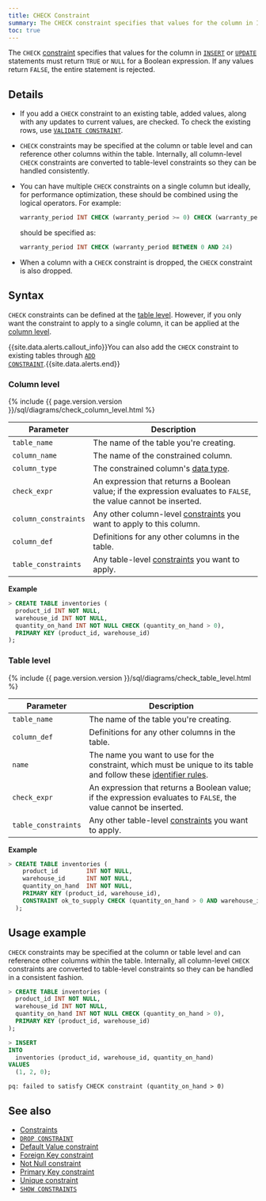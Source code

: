 ```yaml
---
title: CHECK Constraint
summary: The CHECK constraint specifies that values for the column in INSERT or UPDATE statements must satisfy a Boolean expression.
toc: true
---
```


The `CHECK` [constraint](constraints.html) specifies that values for the column in [`INSERT`](insert.html) or [`UPDATE`](update.html) statements must return `TRUE` or `NULL` for a Boolean expression. If any values return `FALSE`, the entire statement is rejected.


## Details

- If you add a `CHECK` constraint to an existing table, added values, along with any updates to current values, are checked. To check the existing rows, use [`VALIDATE CONSTRAINT`](validate-constraint.html).
- `CHECK` constraints may be specified at the column or table level and can reference other columns within the table. Internally, all column-level `CHECK` constraints are converted to table-level constraints so they can be handled consistently.
- You can have multiple `CHECK` constraints on a single column but ideally, for performance optimization, these should be combined using the logical operators. For example:

  ~~~ sql
  warranty_period INT CHECK (warranty_period >= 0) CHECK (warranty_period <= 24)
  ~~~

  should be specified as:

  ~~~ sql
  warranty_period INT CHECK (warranty_period BETWEEN 0 AND 24)
  ~~~
- When a column with a `CHECK` constraint is dropped, the `CHECK` constraint is also dropped.

## Syntax

`CHECK` constraints can be defined at the [table level](#table-level). However, if you only want the constraint to apply to a single column, it can be applied at the [column level](#column-level).

{{site.data.alerts.callout_info}}You can also add the <code>CHECK</code> constraint to existing tables through <a href="add-constraint.html#add-the-check-constraint"><code>ADD CONSTRAINT</code></a>.{{site.data.alerts.end}}

### Column level

{% include {{ page.version.version }}/sql/diagrams/check_column_level.html %}

 Parameter | Description 
-----------|-------------
 `table_name` | The name of the table you're creating. 
 `column_name` | The name of the constrained column. 
 `column_type` | The constrained column's [data type](data-types.html). 
 `check_expr` | An expression that returns a Boolean value; if the expression evaluates to `FALSE`, the value cannot be inserted.
 `column_constraints` | Any other column-level [constraints](constraints.html) you want to apply to this column. 
 `column_def` | Definitions for any other columns in the table. 
 `table_constraints` | Any table-level [constraints](constraints.html) you want to apply. 

**Example**

~~~ sql
> CREATE TABLE inventories (
  product_id INT NOT NULL,
  warehouse_id INT NOT NULL,
  quantity_on_hand INT NOT NULL CHECK (quantity_on_hand > 0),
  PRIMARY KEY (product_id, warehouse_id)
);
~~~

### Table level

{% include {{ page.version.version }}/sql/diagrams/check_table_level.html %}

 Parameter | Description 
-----------|-------------
 `table_name` | The name of the table you're creating. 
 `column_def` | Definitions for any other columns in the table. 
 `name` | The name you want to use for the constraint, which must be unique to its table and follow these [identifier rules](keywords-and-identifiers.html#identifiers). 
 `check_expr` | An expression that returns a Boolean value; if the expression evaluates to `FALSE`, the value cannot be inserted.
 `table_constraints` | Any other table-level [constraints](constraints.html) you want to apply. 

**Example**

~~~ sql
> CREATE TABLE inventories (
    product_id        INT NOT NULL,
    warehouse_id      INT NOT NULL,
    quantity_on_hand  INT NOT NULL,
    PRIMARY KEY (product_id, warehouse_id),
    CONSTRAINT ok_to_supply CHECK (quantity_on_hand > 0 AND warehouse_id BETWEEN 100 AND 200)
  );
~~~

## Usage example

`CHECK` constraints may be specified at the column or table level and can reference other columns within the table. Internally, all column-level `CHECK` constraints are converted to table-level constraints so they can be handled in a consistent fashion.

~~~ sql
> CREATE TABLE inventories (
  product_id INT NOT NULL,
  warehouse_id INT NOT NULL,
  quantity_on_hand INT NOT NULL CHECK (quantity_on_hand > 0),
  PRIMARY KEY (product_id, warehouse_id)
);

> INSERT
INTO
  inventories (product_id, warehouse_id, quantity_on_hand)
VALUES
  (1, 2, 0);
~~~
~~~
pq: failed to satisfy CHECK constraint (quantity_on_hand > 0)
~~~

## See also

- [Constraints](constraints.html)
- [`DROP CONSTRAINT`](drop-constraint.html)
- [Default Value constraint](default-value.html)
- [Foreign Key constraint](foreign-key.html)
- [Not Null constraint](not-null.html)
- [Primary Key constraint](primary-key.html)
- [Unique constraint](unique.html)
- [`SHOW CONSTRAINTS`](show-constraints.html)
